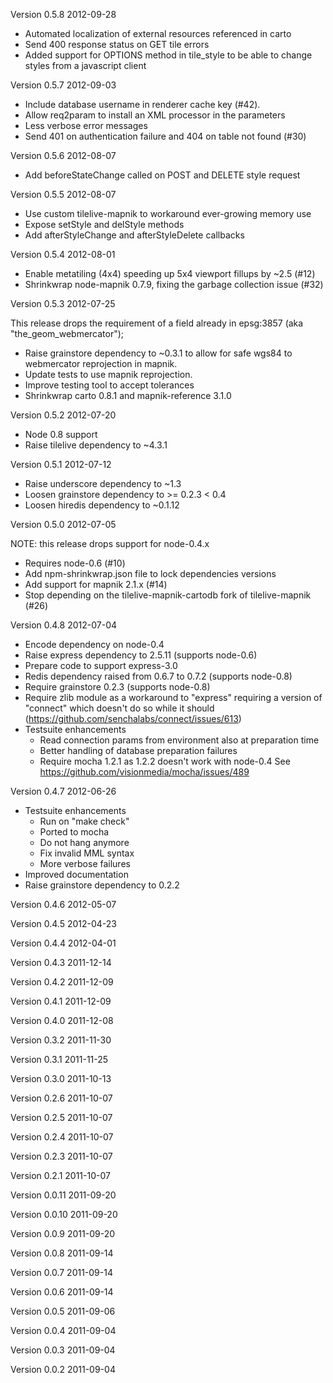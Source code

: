 Version 0.5.8
2012-09-28

 - Automated localization of external resources referenced in carto
 - Send 400 response status on GET tile errors
 - Added support for OPTIONS method in tile_style to be able to
   change styles from a javascript client

Version 0.5.7
2012-09-03

 - Include database username in renderer cache key (#42).
 - Allow req2param to install an XML processor in the parameters
 - Less verbose error messages
 - Send 401 on authentication failure and 404 on table not found (#30)

Version 0.5.6
2012-08-07

 - Add beforeStateChange called on POST and DELETE style request

Version 0.5.5
2012-08-07

 - Use custom tilelive-mapnik to workaround ever-growing memory use 
 - Expose setStyle and delStyle methods
 - Add afterStyleChange and afterStyleDelete callbacks

Version 0.5.4
2012-08-01

 - Enable metatiling (4x4) speeding up 5x4 viewport fillups by ~2.5 (#12)
 - Shrinkwrap node-mapnik 0.7.9, fixing the garbage collection issue (#32)

Version 0.5.3
2012-07-25

This release drops the requirement of a field already in epsg:3857
(aka "the_geom_webmercator");

 - Raise grainstore dependency to ~0.3.1 to allow for safe 
   wgs84 to webmercator reprojection in mapnik.
 - Update tests to use mapnik reprojection.
 - Improve testing tool to accept tolerances
 - Shrinkwrap carto 0.8.1 and mapnik-reference 3.1.0 

Version 0.5.2
2012-07-20

 - Node 0.8 support
 - Raise tilelive dependency to ~4.3.1

Version 0.5.1
2012-07-12

 - Raise underscore dependency to ~1.3 
 - Loosen grainstore dependency to >= 0.2.3 < 0.4
 - Loosen hiredis dependency to ~0.1.12

Version 0.5.0
2012-07-05

 NOTE: this release drops support for node-0.4.x

 - Requires node-0.6 (#10) 
 - Add npm-shrinkwrap.json file to lock dependencies versions
 - Add support for mapnik 2.1.x (#14)
 - Stop depending on the tilelive-mapnik-cartodb fork of tilelive-mapnik (#26)

Version 0.4.8
2012-07-04

 - Encode dependency on node-0.4
 - Raise express dependency to 2.5.11 (supports node-0.6)
 - Prepare code to support express-3.0
 - Redis dependency raised from 0.6.7 to 0.7.2 (supports node-0.8)
 - Require grainstore 0.2.3  (supports node-0.8)
 - Require zlib module as a workaround to "express"
   requiring a version of "connect" which doesn't do so
   while it should (https://github.com/senchalabs/connect/issues/613)
 - Testsuite enhancements
   - Read connection params from environment also at preparation time
   - Better handling of database preparation failures
   - Require mocha 1.2.1 as 1.2.2 doesn't work with node-0.4
     See https://github.com/visionmedia/mocha/issues/489

Version 0.4.7
2012-06-26

 - Testsuite enhancements
   - Run on "make check"
   - Ported to mocha
   - Do not hang anymore
   - Fix invalid MML syntax
   - More verbose failures
 - Improved documentation 
 - Raise grainstore dependency to 0.2.2

Version 0.4.6
2012-05-07

Version 0.4.5
2012-04-23

Version 0.4.4
2012-04-01

Version 0.4.3
2011-12-14

Version 0.4.2
2011-12-09

Version 0.4.1
2011-12-09

Version 0.4.0
2011-12-08

Version 0.3.2
2011-11-30

Version 0.3.1
2011-11-25

Version 0.3.0
2011-10-13

Version 0.2.6
2011-10-07

Version 0.2.5
2011-10-07

Version 0.2.4
2011-10-07

Version 0.2.3
2011-10-07

Version 0.2.1
2011-10-07

Version 0.0.11
2011-09-20

Version 0.0.10
2011-09-20

Version 0.0.9
2011-09-20

Version 0.0.8
2011-09-14

Version 0.0.7
2011-09-14

Version 0.0.6
2011-09-14

Version 0.0.5
2011-09-06

Version 0.0.4
2011-09-04

Version 0.0.3
2011-09-04

Version 0.0.2
2011-09-04

